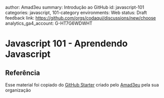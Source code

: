 author: Amad3eu
summary: Introdução ao GitHub
id: javascript-101
categories: javascript, 101-category
environments: Web
status: Draft
feedback link: https://github.com/orgs/codaqui/discussions/new/choose
analytics_ga4_account: G-HT7G6WDWHT
# Javascript 101 - Aprendendo Javascript


## Referência

Esse material foi copiado do [GitHub Starter](https://github.com/education/github-starter-course) criado pelo [Amad3eu](https://github.com/Amad3eu) pela sua organização
